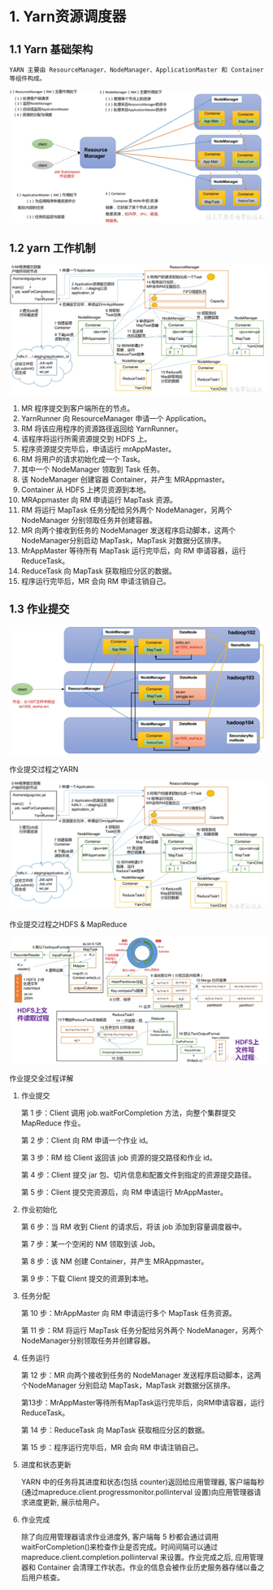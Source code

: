 # 1. Yarn资源调度器

## 1.1 Yarn 基础架构
    YARN 主要由 ResourceManager、NodeManager、ApplicationMaster 和 Container 等组件构成。

![Lapland](https://raw.githubusercontent.com/ww-1009/interview/main/img/database/hadoop/yarn_infrastructure.png "Lapland")

## 1.2 yarn 工作机制
![Lapland](https://raw.githubusercontent.com/ww-1009/interview/main/img/database/hadoop/yarn_mechanism.png "Lapland")

1. MR 程序提交到客户端所在的节点。
2. YarnRunner 向 ResourceManager 申请一个 Application。
3. RM 将该应用程序的资源路径返回给 YarnRunner。
4. 该程序将运行所需资源提交到 HDFS 上。
5. 程序资源提交完毕后，申请运行 mrAppMaster。
6. RM 将用户的请求初始化成一个 Task。
7. 其中一个 NodeManager 领取到 Task 任务。
8. 该 NodeManager 创建容器 Container，并产生 MRAppmaster。
9. Container 从 HDFS 上拷贝资源到本地。
10. MRAppmaster 向 RM 申请运行 MapTask 资源。
11. RM 将运行 MapTask 任务分配给另外两个 NodeManager，另两个 NodeManager 分别领取任务并创建容器。
12. MR 向两个接收到任务的 NodeManager 发送程序启动脚本，这两个 NodeManager分别启动 MapTask，MapTask 对数据分区排序。
13. MrAppMaster 等待所有 MapTask 运行完毕后，向 RM 申请容器，运行 ReduceTask。
14. ReduceTask 向 MapTask 获取相应分区的数据。
15. 程序运行完毕后，MR 会向 RM 申请注销自己。


## 1.3 作业提交
![Lapland](https://raw.githubusercontent.com/ww-1009/interview/main/img/database/hadoop/triadic_relation.png "Lapland")

作业提交过程之YARN

![Lapland](https://raw.githubusercontent.com/ww-1009/interview/main/img/database/hadoop/yarn_JobSubmission.png "Lapland")

作业提交过程之HDFS & MapReduce

![Lapland](https://raw.githubusercontent.com/ww-1009/interview/main/img/database/hadoop/yarn_MR_submission.png "Lapland")

作业提交全过程详解
1. 作业提交

    第 1 步：Client 调用 job.waitForCompletion 方法，向整个集群提交 MapReduce 作业。

    第 2 步：Client 向 RM 申请一个作业 id。

    第 3 步：RM 给 Client 返回该 job 资源的提交路径和作业 id。

    第 4 步：Client 提交 jar 包、切片信息和配置文件到指定的资源提交路径。

    第 5 步：Client 提交完资源后，向 RM 申请运行 MrAppMaster。

2. 作业初始化
   
    第 6 步：当 RM 收到 Client 的请求后，将该 job 添加到容量调度器中。

    第 7 步：某一个空闲的 NM 领取到该 Job。

    第 8 步：该 NM 创建 Container，并产生 MRAppmaster。

    第 9 步：下载 Client 提交的资源到本地。

3. 任务分配
   
    第 10 步：MrAppMaster 向 RM 申请运行多个 MapTask 任务资源。

    第 11 步：RM 将运行 MapTask 任务分配给另外两个 NodeManager，另两个 NodeManager分别领取任务并创建容器。

4. 任务运行
   
    第 12 步：MR 向两个接收到任务的 NodeManager 发送程序启动脚本，这两个NodeManager 分别启动 MapTask，MapTask 对数据分区排序。

    第13步：MrAppMaster等待所有MapTask运行完毕后，向RM申请容器，运行ReduceTask。

    第 14 步：ReduceTask 向 MapTask 获取相应分区的数据。

    第 15 步：程序运行完毕后，MR 会向 RM 申请注销自己。

5. 进度和状态更新
   
    YARN 中的任务将其进度和状态(包括 counter)返回给应用管理器, 客户端每秒(通过mapreduce.client.progressmonitor.pollinterval 设置)向应用管理器请求进度更新, 展示给用户。

6. 作业完成
   
    除了向应用管理器请求作业进度外, 客户端每 5 秒都会通过调用 waitForCompletion()来检查作业是否完成。时间间隔可以通过 mapreduce.client.completion.pollinterval 来设置。作业完成之后, 应用管理器和 Container 会清理工作状态。作业的信息会被作业历史服务器存储以备之后用户核查。